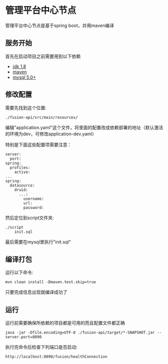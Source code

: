 # 管理平台中心节点
管理平台中心节点是基于spring boot，并用maven编译
## 服务开始
首先在启动项目之前需要用到以下依赖
- [jdk 1.8](https://www.oracle.com/java/technologies/javase/javase8u211-later-archive-downloads.html)
- [maven](https://maven.apache.org/download.cgi)
- [mysql 5.0+](https://dev.mysql.com/downloads/mysql)


## 修改配置
需要先找到这个位置:

    ./fusion-api/src/main/resources/

编辑"application.yaml"这个文件，将里面的配置改成依赖部署的地址（默认激活的环境为dev，可修改application-dev.yaml）

特别是下面这些配置项需要注意：

    server:
      port: 
    spring:
      profiles:
        active: 
    ...
    spring:
      datasource:
        druid:
          ...:
            username: 
            url: 
            password: 

然后定位到script文件夹:

    ./script
        init.sql


最后需要在mysql里执行"init.sql"

## 编译打包
运行以下命令:

    mvn clean install -Dmaven.test.skip=true 

只要完成信息出现就编译成功了

## 运行
运行前需要确保所依赖的项目都是可用的而且配置文件都正确

    java -jar -Dfile.encoding=UTF-8 ./fusion-api/target/*-SNAPSHOT.jar --server.port=8090

执行完命令后检查下列端口是否启动:
    
    http://localhost:8090/fusion/healthConnection
